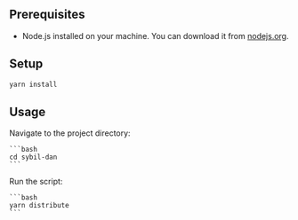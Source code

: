 ## Prerequisites

- Node.js installed on your machine. You can download it from [nodejs.org](https://nodejs.org/).

## Setup

```bash
yarn install
```

## Usage

Navigate to the project directory:

    ```bash
    cd sybil-dan
    ```

Run the script:

    ```bash
    yarn distribute
    ```
